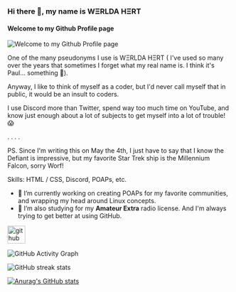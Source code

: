 ### Hi there 👋, my name is WΞRLDA HΞRT
#### Welcome to my Github Profile page
![Welcome to my Github Profile page](https://pbs.twimg.com/profile_banners/104140752/1651317818/1500x500)

One of the many pseudonyms I use is WΞRLDA HΞRT ( I've used so many over the years that sometimes I forget what my real name is. I think it's Paul... something 🤔). 

Anyway, I like to think of myself as a coder, but I'd never call myself that in public, it would be an insult to coders.

I use Discord more than Twitter, spend way too much time on YouTube, and know just enough about a lot of subjects to get myself into a lot of trouble! 😱

. 
.
.
.

PS. Since I'm writing this on May the 4th, I just have to say that I know the Defiant is impressive, but my favorite Star Trek ship is the Millennium Falcon, sorry Worf!

Skills:  HTML / CSS, Discord, POAPs, etc.

- 🔭 I’m currently working on creating POAPs for my favorite communities, and wrapping my head around Linux concepts. 
- 🌱 I’m also studying for my **Amateur Extra** radio license. And I'm always trying to get better at using GitHub. 


[<img src='https://cdn.jsdelivr.net/npm/simple-icons@3.0.1/icons/github.svg' alt='github' height='40'>](https://github.com/RunHot)  

![GitHub Activity Graph](https://activity-graph.herokuapp.com/graph?username=RunHot)  

![GitHub streak stats](https://streak-stats.demolab.com/?user=RunHot)  




[![Anurag's GitHub stats](https://github-readme-stats.vercel.app/api?username=RunHot)](https://github.com/anuraghazra/github-readme-stats)


<!--
**RunHot/RunHot** is a ✨ _special_ ✨ repository because its `README.md` (this file) appears on your GitHub profile.

Here are some ideas to get you started:

- 🔭 I’m currently working on ...
- 🌱 I’m currently learning ...
- 👯 I’m looking to collaborate on ...
- 🤔 I’m looking for help with ...
- 💬 Ask me about ...
- 📫 How to reach me: ...
- 😄 Pronouns: ...
- ⚡ Fun fact: ...
-->
